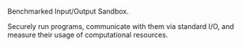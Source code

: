 Benchmarked Input/Output Sandbox.

Securely run programs,
communicate with them via standard I/O,
and measure their usage of computational resources.
